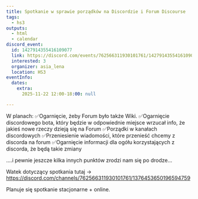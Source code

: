 ```yaml
---
title: Spotkanie w sprawie porządków na Discordzie i Forum Discourse
tags:
  - hs3
outputs:
  - html
  - calendar
discord_event:
  id: 1427914355416109077
  link: https://discord.com/events/762566311930101761/1427914355416109077
  interested: 3
  organizer: asia_lena
  location: HS3
eventInfo:
  dates:
    extra:
      2025-11-22 12:00-18:00: null

---
```


W planach: 
✅Ogarnięcie, żeby Forum było także Wiki. 
✅Ogarnięcie discordowego bota, który będzie w odpowiednie miejsce wrzucał info, że jakieś nowe rzeczy dzieją się na Forum 
✅Porządki w kanałach discordowych 
✅Przeniesienie wiadomości, które przenieść chcemy z discorda na forum
✅Ogarnięcie informacji dla ogółu korzystających z discorda, że będą takie zmiany 

....i pewnie jeszcze kilka innych punktów zrodzi nam się po drodze...

Watek dotyczący spotkania tutaj -> https://discord.com/channels/762566311930101761/1376453650196594759

Planuje się spotkanie stacjonarne + online.
